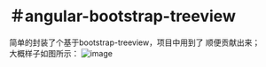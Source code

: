 ＃angular-bootstrap-treeview
==========================
简单的封装了个基于bootstrap-treeview，项目中用到了 顺便贡献出来；<br>
大概样子如图所示：
![image](http://on20i35c9.bkt.clouddn.com/github/20170319164618.png)